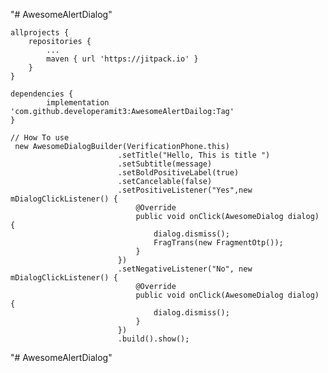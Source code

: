 "# AwesomeAlertDialog" 

	allprojects {
		repositories {
			...
			maven { url 'https://jitpack.io' }
		}
	}
	
	dependencies {
	        implementation 'com.github.developeramit3:AwesomeAlertDailog:Tag'
	}
  
	// How To use 
	 new AwesomeDialogBuilder(VerificationPhone.this)
                            .setTitle("Hello, This is title ")
                            .setSubtitle(message)
                            .setBoldPositiveLabel(true)
                            .setCancelable(false)
                            .setPositiveListener("Yes",new mDialogClickListener() {
                                @Override
                                public void onClick(AwesomeDialog dialog) {
                                    dialog.dismiss();
                                    FragTrans(new FragmentOtp());
                                }
                            })
                            .setNegativeListener("No", new mDialogClickListener() {
                                @Override
                                public void onClick(AwesomeDialog dialog) {
                                    dialog.dismiss();
                                }
                            })
                            .build().show();
"# AwesomeAlertDialog" 
